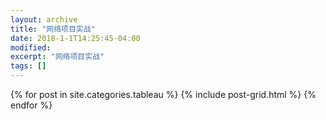 ```yaml
---
layout: archive
title: "网络项目实战"
date: 2018-1-1T14:25:45-04:00
modified:
excerpt: "网络项目实战"
tags: []
---
```



<div class="tiles">
{% for post in site.categories.tableau %}
  {% include post-grid.html %}
{% endfor %}
</div><!-- /.tiles 把所有categories 有 tableau 的列出来-->